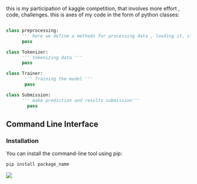 this is my participation of kaggle competition, that involves more effort , code, challenges.
this is axes of my code in the form of python classes:
``` python

class preprocessing:
      ''' here we define a methods for processing data , loading it, cleaning it...etc'''
      pass

class Tokenizer:
      ''' tokenizing data '''
      pass

class Trainer:
       ''' Training the model '''
       pass

class Submission:
      ''' make prediction and results submission'''
        pass

```
## Command Line Interface

### Installation

You can install the command-line tool using pip:

```bash
pip install package_name
```

![](https://www.dreamstime.com/stock-photography-student-writing-school-desk-isolated-white-background-image36222372)
